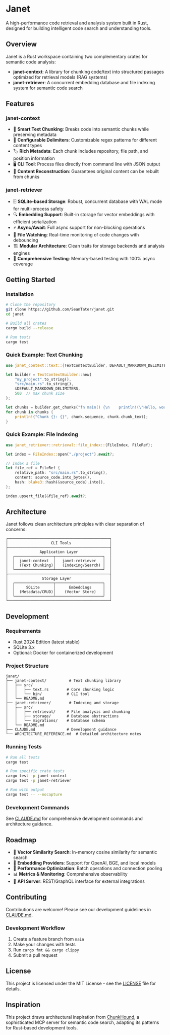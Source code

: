 # Janet

A high-performance code retrieval and analysis system built in Rust, designed for building intelligent code search and understanding tools.

## Overview

Janet is a Rust workspace containing two complementary crates for semantic code analysis:

- **janet-context**: A library for chunking code/text into structured passages optimized for retrieval models (RAG systems)
- **janet-retriever**: A concurrent embedding database and file indexing system for semantic code search

## Features

### janet-context
- 🧩 **Smart Text Chunking**: Breaks code into semantic chunks while preserving metadata
- 📝 **Configurable Delimiters**: Customizable regex patterns for different content types  
- 🏷️ **Rich Metadata**: Each chunk includes repository, file path, and position information
- 🖥️ **CLI Tool**: Process files directly from command line with JSON output
- 🔄 **Content Reconstruction**: Guarantees original content can be rebuilt from chunks

### janet-retriever
- 🗄️ **SQLite-based Storage**: Robust, concurrent database with WAL mode for multi-process safety
- 🔍 **Embedding Support**: Built-in storage for vector embeddings with efficient serialization
- ⚡ **Async/Await**: Full async support for non-blocking operations
- 🎯 **File Watching**: Real-time monitoring of code changes with debouncing
- 🏗️ **Modular Architecture**: Clean traits for storage backends and analysis engines
- 🧪 **Comprehensive Testing**: Memory-based testing with 100% async coverage

## Getting Started

### Installation

```bash
# Clone the repository
git clone https://github.com/SeanTater/janet.git
cd janet

# Build all crates
cargo build --release

# Run tests
cargo test
```

### Quick Example: Text Chunking

```rust
use janet_context::text::{TextContextBuilder, DEFAULT_MARKDOWN_DELIMITERS};

let builder = TextContextBuilder::new(
    "my_project".to_string(),
    "src/main.rs".to_string(), 
    &DEFAULT_MARKDOWN_DELIMITERS,
    500  // max chunk size
);

let chunks = builder.get_chunks("fn main() {\n    println!(\"Hello, world!\");\n}");
for chunk in chunks {
    println!("Chunk {}: {}", chunk.sequence, chunk.chunk_text);
}
```

### Quick Example: File Indexing

```rust
use janet_retriever::retrieval::file_index::{FileIndex, FileRef};

let index = FileIndex::open("./project").await?;

// Index a file
let file_ref = FileRef {
    relative_path: "src/main.rs".to_string(),
    content: source_code.into_bytes(),
    hash: blake3::hash(&source_code).into(),
};

index.upsert_file(&file_ref).await?;
```

## Architecture

Janet follows clean architecture principles with clear separation of concerns:

```
┌─────────────────────────────────────────────┐
│                   CLI Tools                 │
├─────────────────────────────────────────────┤
│              Application Layer              │
│  ┌─────────────────┬─────────────────────┐  │
│  │  janet-context  │   janet-retriever   │  │
│  │  (Text Chunking)│   (Indexing/Search) │  │
│  └─────────────────┴─────────────────────┘  │
├─────────────────────────────────────────────┤
│               Storage Layer                 │
│  ┌─────────────────┬─────────────────────┐  │
│  │     SQLite      │      Embeddings     │  │
│  │  (Metadata/CRUD)│    (Vector Store)   │  │
│  └─────────────────┴─────────────────────┘  │
└─────────────────────────────────────────────┘
```

## Development

### Requirements
- Rust 2024 Edition (latest stable)
- SQLite 3.x
- Optional: Docker for containerized development

### Project Structure
```
janet/
├── janet-context/          # Text chunking library
│   ├── src/
│   │   ├── text.rs        # Core chunking logic
│   │   └── bin/           # CLI tool
│   └── README.md
├── janet-retriever/        # Indexing and storage
│   ├── src/
│   │   ├── retrieval/     # File analysis and chunking
│   │   ├── storage/       # Database abstractions
│   │   └── migrations/    # Database schema
│   └── README.md
├── CLAUDE.md              # Development guidance
└── ARCHITECTURE_REFERENCE.md  # Detailed architecture notes
```

### Running Tests

```bash
# Run all tests
cargo test

# Run specific crate tests  
cargo test -p janet-context
cargo test -p janet-retriever

# Run with output
cargo test -- --nocapture
```

### Development Commands

See [CLAUDE.md](./CLAUDE.md) for comprehensive development commands and architecture guidance.

## Roadmap

- 🔮 **Vector Similarity Search**: In-memory cosine similarity for semantic search
- 🔌 **Embedding Providers**: Support for OpenAI, BGE, and local models  
- 🚀 **Performance Optimization**: Batch operations and connection pooling
- 📊 **Metrics & Monitoring**: Comprehensive observability
- 🔗 **API Server**: REST/GraphQL interface for external integrations

## Contributing

Contributions are welcome! Please see our development guidelines in [CLAUDE.md](./CLAUDE.md).

### Development Workflow
1. Create a feature branch from `main`
2. Make your changes with tests
3. Run `cargo fmt && cargo clippy`
4. Submit a pull request

## License

This project is licensed under the MIT License - see the [LICENSE](LICENSE) file for details.

## Inspiration

This project draws architectural inspiration from [ChunkHound](ARCHITECTURE_REFERENCE.md), a sophisticated MCP server for semantic code search, adapting its patterns for Rust-based development tools.